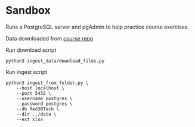 # Sandbox

Runs a PostgreSQL server and pgAdmin to help practice course exercises.

Data downloaded from [course repo](https://github.com/LinkedInLearning/top-5-things-to-know-in-advanced-sql-4403486)

Run download script
```
python3 ingest_data/download_files.py
```

Run ingest script
```
python3 ingest_from_folder.py \
    --host localhost \
    --port 5432 \
    --username postgres \
    --password postgres \
    --db Red30Tech \
    --dir ../data \
    --ext xlsx
```